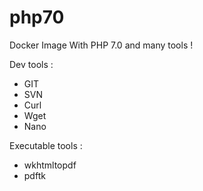 # php70
Docker Image With PHP 7.0 and many tools !

Dev tools :

* GIT
* SVN
* Curl
* Wget
* Nano

Executable tools :

* wkhtmltopdf
* pdftk
